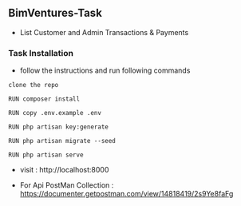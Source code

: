 
## BimVentures-Task
- List Customer and Admin Transactions & Payments

### Task Installation
- follow the instructions and run following commands
```
clone the repo
```
```
RUN composer install
```
```
RUN copy .env.example .env
```
```
RUN php artisan key:generate
```
```
RUN php artisan migrate --seed
```
```
RUN php artisan serve
```
- visit : http://localhost:8000

- For Api PostMan Collection  : https://documenter.getpostman.com/view/14818419/2s9Ye8faFg


